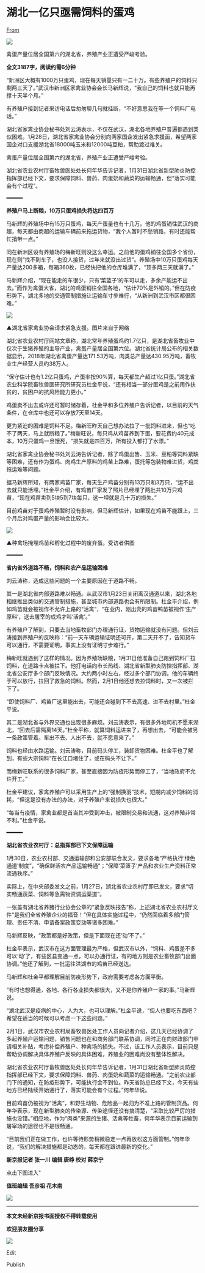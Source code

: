 # 湖北一亿只亟需饲料的蛋鸡

[From](https://mp.weixin.qq.com/s/SM0QoFefHyIiCjp8FsnDGw)  

![](https://res.cloudinary.com/dqvsulqdb/image/upload/v1580995538/y0rror2bxrt27g8v1oou.gif)

禽蛋产量位居全国第六的湖北省，养殖产业正遭受严峻考验。

**全文3187字，阅读约需6分钟**

“新洲区大概有1000万只蛋鸡，现在每天销量只有一二十万。有些养殖户的饲料只剩两三天了。”武汉市新洲区家禽业协会会长马新辉说，“我自己的饲料也就只能再撑十天半个月。”

有养殖户接到记者采访电话后匆匆聊几句就挂断，“不好意思我在等一个饲料厂电话。”

湖北省家禽业协会秘书处刘云涛表示，不仅在武汉，湖北各地养殖户普遍都遇到类似困难。1月28日，湖北省家禽业协会分别向两家国企发出紧急求援函，希望两家国企对口支援湖北省18000吨玉米和12000吨豆粕，帮助渡过难关。

禽蛋产量位居全国第六的湖北省，养殖产业正遭受严峻考验。

湖北省农业农村厅畜牧兽医处处长何年华告诉记者，1月31日湖北省新型肺炎防控指挥部已经下文，要求保障饲料、兽药、肉蛋奶和蔬菜的运输畅通，但“落实可能会有个过程”。

**━━━━━**  

**养殖户马上断粮，10万只蛋鸡损失将达四百万**

马新辉的养殖场中有15万只蛋鸡，每天产蛋量也有十几万。他的鸡蛋销往武汉的商超，每天都由商超的运输车辆前来拖运货物，“我个人暂时不愁销路，有时还能帮忙捎带一点。”

同在新洲区设有养殖场的梅新旺则没这么幸运。之前他的蛋鸡销往全国多个省份，现在则“找不到车子，也没人接货，过年来就没出过货”。养殖场中10万只蛋鸡每天产量达200多箱，每箱360枚，已经快把他的仓库堆满了，“顶多两三天就满了。”

马新辉介绍，“现在能走的车很少，只有‘菜篮子’的车可以走，多余产能运不出去。”而作为禽蛋大省，湖北的鸡蛋销往全国各地，“估计70%是外销的。”但在防疫形势下，湖北多地的交通管制措施让运输车寸步难行，“从新洲到武汉市区都很困难。”

![](https://res.cloudinary.com/dqvsulqdb/image/upload/v1580995539/t7fpjaiikivd2zlhmxuo.jpg)

▲湖北省家禽业协会请求紧急支援。图片来自于网络

湖北省农业农村厅网站文章称，湖北常年养殖蛋鸡约1.7亿只，是湖北省畜牧业中仅次于生猪养殖的主导产业，禽蛋产量居全国第六位。湖北省统计局公布的相关数据显示，2018年湖北省禽蛋产量达171.53万吨，肉类总产量达430.95万吨，畜牧业生产经营人员约38万人。

“保守估计也有1.2亿只蛋鸡，产蛋率按90%算，每天都生产超过1亿只蛋。”湖北省农业科学院畜牧兽医研究所研究员杜金平说，“还有相当一部分蛋鸡是之前用作扶贫的，贫困户的抗风险能力更小。”

鸡蛋卖不出去或许还可暂时储存着，杜金平和多位养殖户告诉记者，以目前的天气条件，在仓库中也还可以存放7天至14天。

更为紧迫的困难是饲料不足。梅新旺昨天自己想办法拉了一批饲料进来，但也“吃不了两天，马上就断粮了。”梅新旺说，每只鸡从鸡苗养到下蛋，要花费约40元成本，10万只蛋鸡一旦饿死，“损失就是四百万，所有投入都打了水漂。”

湖北省家禽业协会秘书处刘云涛告诉记者，除了鸡蛋出售、玉米、豆粕等饲料紧缺等困难，还有作为蛋鸡、肉鸡生产原料的鸡苗上路难，蛋托等包装物难进货，鸡粪拖运难等问题。

据马新辉所知，有两家鸡苗厂家，每天生产鸡苗分别有13万只和3万只，“运不出去就只能活埋。”杜金平介绍，有鸡苗厂家发了照片已经埋了两批共10万只鸡苗，“现在鸡苗卖到5块5到7块每只，这一埋就是几十万的损失。”

目前鸡苗对于蛋鸡养殖暂时没有影响，但马新辉估计，如果现在鸡苗不能跟上，三个月后对鸡蛋产量的影响会比较大。

![](https://res.cloudinary.com/dqvsulqdb/image/upload/v1580995540/ohfoii7vik0wmk7xdndj.jpg)

▲种禽场掩埋鸡苗和孵化过程中的废弃蛋。受访者供图

**━━━━━**  

**省内省外道路不畅，饲料和农产品运输困难**

刘云涛称，造成这些问题的一个主要原因在于道路不畅。

其一是湖北省内部道路难以畅通。从武汉市1月23日关闭离汉通道以来，湖北各地相继推出类似的交通管制措施，甚至城市内部道路也会有所限制。杜金平介绍，例如鸡苗就会被视作不允许上路的“活禽”，“在业内，刚出壳的鸡苗鸭苗被视作‘生产原料’，送去屠宰的成鸡才叫‘活禽’。”

有养殖户了解到，只要去当地畜牧部门办理通行证，货物运输就没有问题。但刘云涛接到养殖户的反映称：“前一天车辆运输证明还可开，第二天开不了，告知货车可以通行，不需要证明，事实上没有证明寸步难行。”

梅新旺就遇到了这样的情况。因为养殖场缺粮，1月31日他准备自己跑到饲料厂拉饲料，在道路卡点被拦下。他打电话向市长热线、湖北省新型肺炎防控指挥部、湖北省公安厅多个部门反映情况。大约两小时左右，经过多个部门协调，他的车辆终于可以放行，拉回了救急的饲料。然而，2月1日他还想去拉饲料时，又一次被拦下了。

“即使饲料厂、鸡苗厂这里能出去，可能还会碰到下不去高速、进不去村里。”杜金平说。

其二是湖北省与外界交通也出现很多麻烦。刘云涛表示，有很多外地司机不愿来湖北，“回去后需隔离14天。”杜金平称，就算饲料运进来了，再想出去，“可能会被另一条政策管着。车出不去、人出不去，就不愿意来了。”

饲料也经由水路运输。刘云涛称，目前码头停工，装卸货物困难。杜金平也了解到，有些大宗饲料“在长江口堵住了，或在码头不让下。”

而梅新旺联系的很多饲料厂家，甚至直接因为防疫形势而停工了，“当地政府不允许开工。”

杜金平建议，家禽养殖户可以采用生产上的“强制换羽”技术，短期内减少饲料的消耗，“但这是没有办法的办法，对于养殖户来说损失也很大。”

“每当有疫情，家禽业都是首当其冲受到冲击，被限制交易和流通，这对养殖非常不利。”杜金平说。

**━━━━━**  

**湖北省农业农村厅：总指挥部已下文保障运输**

1月30日，农业农村部、交通运输部和公安部联合发文，要求各地“严格执行‘绿色通道’制度”，“确保鲜活农产品运输畅通”；“保障‘菜篮子’产品和农业生产资料正常流通秩序。”

实际上，在中央部委发文之前，1月27日，湖北省农业农村厅即已发文，要求“切实畅通蔬菜、饲料等急需物资调运渠道”。

一张盖有湖北省养猪行业协会公章的“紧急反映报告”称，上述湖北省农业农村厅文件“是我们全省养殖企业的福音！”但在具体实施过程中，“仍然面临着多部门管理、责任不清、申请备案政策变动等诸多困难。”

马新辉反映，“政策都是好政策，但是下面现在还‘动’不了。”

杜金平表示，武汉市在这方面管理最为严格，但武汉市以外，“饲料、鸡蛋差不多可以‘动’了，有些区县变通一点，可以办通行证，有的地方则是农业畜牧部门出面协调。”他还了解到，一批运往洪湖市的鸡苗已经送达。

马新辉和杜金平都理解目前防疫形势下，政府需要考虑各方面平衡。

“有时也想得通，各地、各行各业损失都很大，又不是你养殖户一家的事。”马新辉说。

“湖北武汉是疫病的中心，人为大，也可以理解。”杜金平说，“但人也要吃东西吧？希望在适当的时候可以考虑一下这些问题。”

2月1日，武汉市农业农村局畜牧兽医处工作人员向记者介绍，这几天已经协调了多起养殖户运输问题，销售问题也在和商务部门联系协调，同时正在向财政部门申请相关补贴，考虑补偿养殖户、种禽场的损失。不过，该工作人员表示，目前只是帮助协调解决具体养殖户反映的具体困难，养殖业的困难尚没有整体性解决。

湖北省农业农村厅畜牧兽医处处长何年华告诉记者，1月31日湖北省新型肺炎防控指挥部已经下文，要求保障饲料、兽药、肉蛋奶和蔬菜的运输畅通。“之前农业部门下的通知，在防疫形势下，可能执行会不到位。昨天省防总已经下文，今天有些地方已经陆续开始通行了，落实可能会有个过程。”何年华说。

目前鸡苗仍被视为“活禽”，和野生动物、危险品一起归为不准上路的管制货品。何年华表示，现在新型肺炎的传染源、传染途径还没有搞清楚，“采取比较严厉的措施也没错。”相应地，作为“肉类”来源的生猪、活禽等牲畜，何年华表示目前运输到屠宰场的途径也不是很畅通。

“目前我们正在做工作，也许等待形势稍微稳定一点再放松这方面管制。”何年华说，“我们的解决措施都是动态的，每天都在跟进最新的变化。”

**新京报记者 张一川 编辑 唐峥 校对 薛京宁**

点击下图进入"

**值班编辑 吾彦祖 花木南**  

![](https://res.cloudinary.com/dqvsulqdb/image/upload/v1580995541/vhctwzhhe47zesvybqin.jpg)

* * *

**本文未经新京报书面授权不得转载使用**

**欢迎朋友圈分享**

![](https://res.cloudinary.com/dqvsulqdb/image/upload/v1580995543/i4htexryxbdgyuhnoa9p.jpg)

Edit

Publish
